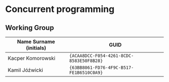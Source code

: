 # Concurrent programming

## Working Group

| Name Surname (initials) | GUID                                     |
| ----------------------- | ---------------------------------------- |
| Kacper Komorowski       | `{ACAA8DCC-F054-4261-8CDC-8583E50F8B28}` |
| Kamil Jóźwicki          | `{63BB8061-FD76-4F9C-B517-FE1B6510C0A9}` |
